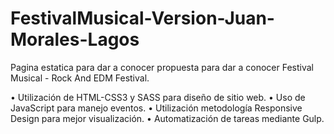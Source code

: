 # FestivalMusical-Version-Juan-Morales-Lagos

Pagina estatica para dar a conocer propuesta para dar a conocer Festival Musical - Rock And EDM Festival.

•	Utilización de HTML-CSS3 y SASS para diseño de sitio web.
•	Uso de JavaScript para manejo eventos.
•	Utilización metodología Responsive Design para mejor visualización.
•	Automatización de tareas mediante Gulp.



